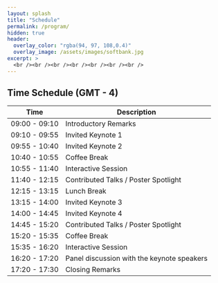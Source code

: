 ```yaml
---
layout: splash
title: "Schedule"
permalink: /program/
hidden: true
header:
  overlay_color: "rgba(94, 97, 108,0.4)"
  overlay_image: /assets/images/softbank.jpg
excerpt: >
  <br /><br /><br /><br /><br /><br /><br />
---
```


## Time Schedule (GMT - 4)

| Time                                        | Description                                           |
| ------------------------------------------- | ----------------------------------------------------- |
| 09:00 - 09:10 | Introductory Remarks |
| 09:10 - 09:55 | Invited Keynote 1 |
| 09:55 - 10:40 | Invited Keynote 2 |
| 10:40 - 10:55 | Coffee Break |
| 10:55 - 11:40 | Interactive Session |
| 11:40 - 12:15 | Contributed Talks / Poster Spotlight |
| 12:15 - 13:15 | Lunch Break |
| 13:15 - 14:00 | Invited Keynote 3 |
| 14:00 - 14:45 | Invited Keynote 4 |
| 14:45 - 15:20 | Contributed Talks / Poster Spotlight |
| 15:20 - 15:35 | Coffee Break |
| 15:35 - 16:20 | Interactive Session |
| 16:20 - 17:20 | Panel discussion with the keynote speakers |
| 17:20 - 17:30 | Closing Remarks |